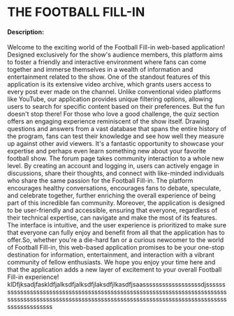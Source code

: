 # THE FOOTBALL FILL-IN
#### Description:
Welcome to the exciting world of the Football Fill-in web-based application! Designed exclusively for the show's audience members, this platform aims to foster a friendly and interactive environment where fans can come together and immerse themselves in a wealth of information and entertainment related to the show. One of the standout features of this application is its extensive video archive, which grants users access to every post ever made on the channel. Unlike conventional video platforms like YouTube, our application provides unique filtering options, allowing users to search for specific content based on their preferences. But the fun doesn't stop there! For those who love a good challenge, the quiz section offers an engaging experience reminiscent of the show itself. Drawing questions and answers from a vast database that spans the entire history of the program, fans can test their knowledge and see how well they measure up against other avid viewers. It's a fantastic opportunity to showcase your expertise and perhaps even learn something new about your favorite football show. The forum page takes community interaction to a whole new level. By creating an account and logging in, users can actively engage in discussions, share their thoughts, and connect with like-minded individuals who share the same passion for the Football Fill-in. The platform encourages healthy conversations, encourages fans to debate, speculate, and celebrate together, further enriching the overall experience of being part of this incredible fan community. Moreover, the application is designed to be user-friendly and accessible, ensuring that everyone, regardless of their technical expertise, can navigate and make the most of its features. The interface is  intuitive, and the user experience is prioritized to make sure that everyone can fully enjoy and benefit from all that the application has to offer.So, whether you're a die-hard fan or a curious newcomer to the world of Football Fill-in, this web-based application promises to be your one-stop destination for information, entertainment, and interaction with a vibrant community of fellow enthusiasts. We hope you enjoy your time here and that the application adds a new layer of excitement to your overall Football Fill-in experience! klDfjksadjfaskldfjalksdfjalksdfjlaksdfjlkasdfjsaassssssssssssssssssdjssssssssssssssssssssssssssssssssssssssssssssssssssssssssssssssssssssssssssssssssssssssssssssssssssssssssssssssssssssssssssssssssssssssssssssssssssssssssssss